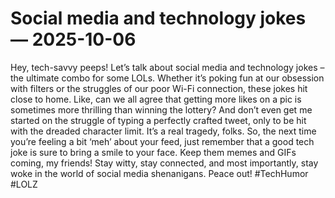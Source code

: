 # Social media and technology jokes — 2025-10-06

Hey, tech-savvy peeps! Let’s talk about social media and technology jokes – the ultimate combo for some LOLs. Whether it’s poking fun at our obsession with filters or the struggles of our poor Wi-Fi connection, these jokes hit close to home. Like, can we all agree that getting more likes on a pic is sometimes more thrilling than winning the lottery? And don’t even get me started on the struggle of typing a perfectly crafted tweet, only to be hit with the dreaded character limit. It’s a real tragedy, folks. So, the next time you’re feeling a bit ‘meh’ about your feed, just remember that a good tech joke is sure to bring a smile to your face. Keep them memes and GIFs coming, my friends! Stay witty, stay connected, and most importantly, stay woke in the world of social media shenanigans. Peace out! #TechHumor #LOLZ